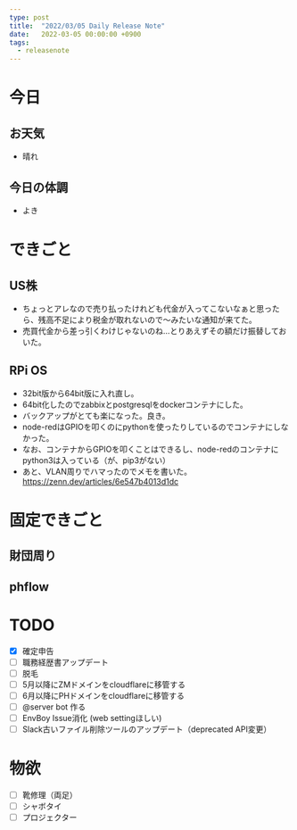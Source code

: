 ```yaml
---
type: post
title:  "2022/03/05 Daily Release Note"
date:   2022-03-05 00:00:00 +0900
tags:
  - releasenote
---
```

# 今日

## お天気

* 晴れ

## 今日の体調

* よき

# できごと

## US株

* ちょっとアレなので売り払ったけれども代金が入ってこないなぁと思ったら、残高不足により税金が取れないので〜みたいな通知が来てた。
* 売買代金から差っ引くわけじゃないのね…とりあえずその額だけ振替しておいた。

## RPi OS

* 32bit版から64bit版に入れ直し。 
* 64bit化したのでzabbixとpostgresqlをdockerコンテナにした。
* バックアップがとても楽になった。良き。
* node-redはGPIOを叩くのにpythonを使ったりしているのでコンテナにしなかった。
* なお、コンテナからGPIOを叩くことはできるし、node-redのコンテナにpython3は入っている（が、pip3がない）
* あと、VLAN周りでハマったのでメモを書いた。 https://zenn.dev/articles/6e547b4013d1dc

# 固定できごと

## 財団周り

## phflow

# TODO 

- [x] 確定申告
- [ ] 職務経歴書アップデート
- [ ] 脱毛
- [ ] 5月以降にZMドメインをcloudflareに移管する
- [ ] 6月以降にPHドメインをcloudflareに移管する
- [ ] @server bot 作る
- [ ] EnvBoy Issue消化 (web settingほしい)
- [ ] Slack古いファイル削除ツールのアップデート（deprecated API変更）

# 物欲

- [ ] 靴修理（両足）
- [ ] シャボタイ
- [ ] プロジェクター

